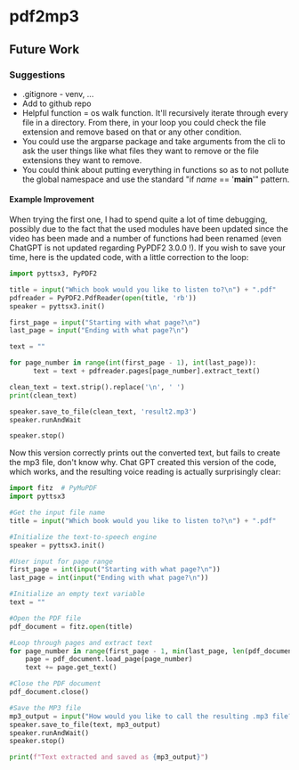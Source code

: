 # pdf2mp3



## Future Work

### Suggestions
* .gitignore - venv, ...
* Add to github repo
* Helpful function = os walk function. It'll recursively iterate through every file in a directory. From there, in your loop you could check the file extension and remove based on that or any other condition. 
* You could use the argparse package and take arguments from the cli to ask the user things like what files they want to remove or the file extensions they want to remove. 
* You could think about putting everything in functions so as to not pollute the global namespace and use the standard "if _name_ == '__main__'" pattern.

#### Example Improvement
When trying the first one, I had to spend quite a lot of time debugging, possibly due to the fact that the used modules have been updated since the video has been made and a number of functions had been renamed (even ChatGPT is not updated regarding PyPDF2 3.0.0 !). If you wish to save your time, here is the updated code, with a little correction to the loop:

```python
import pyttsx3, PyPDF2

title = input("Which book would you like to listen to?\n") + ".pdf"
pdfreader = PyPDF2.PdfReader(open(title, 'rb'))
speaker = pyttsx3.init()

first_page = input("Starting with what page?\n")
last_page = input("Ending with what page?\n")

text = ""

for page_number in range(int(first_page - 1), int(last_page)):
      text = text + pdfreader.pages[page_number].extract_text()

clean_text = text.strip().replace('\n', ' ')
print(clean_text)

speaker.save_to_file(clean_text, 'result2.mp3')
speaker.runAndWait

speaker.stop()
```

Now this version correctly prints out the converted text, but fails to create the mp3 file, don't know why. Chat GPT created this version of the code, which works, and the resulting voice reading is actually surprisingly clear:

```python
import fitz  # PyMuPDF
import pyttsx3

#Get the input file name
title = input("Which book would you like to listen to?\n") + ".pdf"

#Initialize the text-to-speech engine
speaker = pyttsx3.init()

#User input for page range
first_page = int(input("Starting with what page?\n"))
last_page = int(input("Ending with what page?\n"))

#Initialize an empty text variable
text = ""

#Open the PDF file
pdf_document = fitz.open(title)

#Loop through pages and extract text
for page_number in range(first_page - 1, min(last_page, len(pdf_document))):
    page = pdf_document.load_page(page_number)
    text += page.get_text()

#Close the PDF document
pdf_document.close()

#Save the MP3 file
mp3_output = input("How would you like to call the resulting .mp3 file?\n") + ".mp3"
speaker.save_to_file(text, mp3_output)
speaker.runAndWait()
speaker.stop()

print(f"Text extracted and saved as {mp3_output}")
```